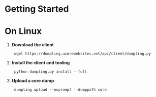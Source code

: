 Getting Started
===

On Linux
===

1. **Download the client**

        wget https://dumpling.azurewebsites.net/api/client/dumpling.py

2. **Install the client and tooling**

        python dumpling.py install --full

3. **Upload a core dump**

        dumpling upload --noprompt --dumppath core 